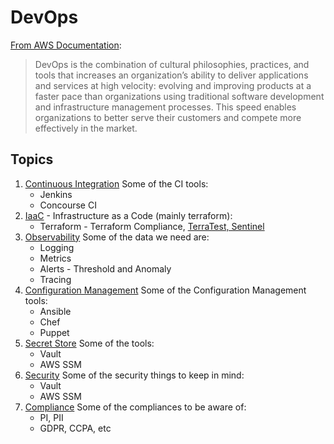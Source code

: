 # DevOps

[From AWS Documentation](https://aws.amazon.com/devops/what-is-devops/):

> DevOps is the combination of cultural philosophies, practices, and tools that increases an organization’s ability to deliver applications and services at high velocity: evolving and improving products at a faster pace than organizations using traditional software development and infrastructure management processes. This speed enables organizations to better serve their customers and compete more effectively in the market.

## Topics

<ol>
<li><a href="./ci/README.md">Continuous Integration</a>
Some of the CI tools:
<ul>
<li>Jenkins
<li>Concourse CI
</ul>
<li><a href="./iaac/README.md">IaaC</a> - Infrastructure as a Code (mainly terraform):
<ul>
<li>Terraform - Terraform Compliance, <a href="https://gsd.fundapps.io/terratest-sentinel-a-match-made-in-heaven-96828c0b42c4">TerraTest, Sentinel</a>
</ul>
<li><a href="../api_engineering/observability/README.md">Observability</a>
Some of the data we need are:
<ul>
<li>Logging
<li>Metrics
<li>Alerts - Threshold and Anomaly
<li>Tracing
</ul>
<li><a href="./config_mgmt/README.md">Configuration Management</a>
Some of the Configuration Management tools:
<ul>
<li>Ansible
<li>Chef
<li>Puppet
</ul>
<li><a href="./secret_store/README.md">Secret Store</a>
Some of the tools:
<ul>
<li>Vault
<li>AWS SSM
</ul>
<li><a href="./security/README.md">Security</a>
Some of the security things to keep in mind:
<ul>
<li>Vault
<li>AWS SSM
</ul>
<li><a href="./compliance/README.md">Compliance</a>
Some of the compliances to be aware of:
<ul>
<li>PI, PII
<li>GDPR, CCPA, etc
</ul>
